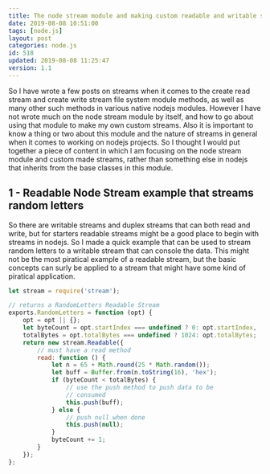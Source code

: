```yaml
---
title: The node stream module and making custom readable and writable streams
date: 2019-08-08 10:51:00
tags: [node.js]
layout: post
categories: node.js
id: 518
updated: 2019-08-08 11:25:47
version: 1.1
---
```


So I have wrote a few posts on streams when it comes to the create read stream and create write stream file system module methods, as well as many other such methods in various native nodejs modules. However I have not wrote much on the node stream module by itself, and how to go about using that module to make my own custom streams. Also it is important to know a thing or two about this module and the nature of streams in general when it comes to working on nodejs projects. So I thought I would put together a piece of content in which I am focusing on the node stream module and custom made streams, rather than something else in nodejs that inherits from the base classes in this module.

<!-- more -->

## 1 - Readable Node Stream example that streams random letters

So there are writable streams and duplex streams that can both read and write, but for starters readable streams might be a good place to begin with streams in nodejs. So I made a quick example that can be used to stream random letters to a writable stream that can console the data. This might not be the most piratical example of a readable stream, but the basic concepts can surly be applied to a stream that might have some kind of piratical application.

```js
let stream = require('stream');

// returns a RandomLetters Readable Stream
exports.RandomLetters = function (opt) {
    opt = opt || {};
    let byteCount = opt.startIndex === undefined ? 0: opt.startIndex,
    totalBytes = opt.totalBytes === undefined ? 1024: opt.totalBytes;
    return new stream.Readable({
        // must have a read method
        read: function () {
            let n = 65 + Math.round(25 * Math.random());
            let buff = Buffer.from(n.toString(16), 'hex');
            if (byteCount < totalBytes) {
                // use the push method to push data to be
                // consumed
                this.push(buff);
            } else {
                // push null when done
                this.push(null);
            }
            byteCount += 1;
        }
    });
};
```